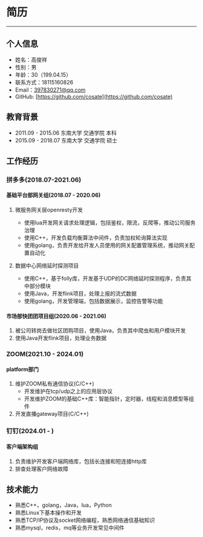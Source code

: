 # 简历
***
## 个人信息  
* 姓名：高俊祥
* 性别：男
* 年龄：30（199.04.15）
* 联系方式：18115160826
* Email：397830271@qq.com
* GitHub: [https://github.com/cosate](https://github.com/cosate)

## 教育背景  
* 2011.09 - 2015.06 东南大学 交通学院 本科
* 2015.09 - 2018.07 东南大学 交通学院 硕士

## 工作经历
### 拼多多(2018.07-2021.06)
#### 基础平台部网关组(2018.07 - 2020.06)
1. 微服务网关层openresty开发
   * 使用lua开发网关请求处理逻辑，包括鉴权，限流，反爬等，推动公司服务治理
   * 使用C++，开发负载均衡算法中间件，负责加权轮询算法实现
   * 使用golang，负责开发给开发人员使用的网关配置管理系统，推动网关配置自动化

2. 数据中心网络延时探测项目
   * 使用C++，基于folly库，开发基于UDP的DC网络延时探测程序，负责其中部分模块
   * 使用Java，开发flink项目，处理上报的流式数据
   * 使用golang，开发管理端，包括数据展示，监控告警等功能

#### 市场部快团团项目组(2020.06 - 2021.06)
1. 被公司转岗去做社区团购项目，使用Java，负责其中爬虫和用户模块开发
2. 使用Java开发flink项目，处理业务数据


### ZOOM(2021.10 - 2024.01)
#### platform部门
1. 维护ZOOM私有通信协议(C/C++)
	* 开发维护在tcp/udp之上的应用层协议
	* 开发维护ZOOM的基础C++库：智能指针，定时器，线程和消息模型等组件
2. 开发直播gateway项目(C/C++)

### 钉钉(2024.01 - )
#### 客户端架构组
1. 负责维护开发客户端网络库，包括长连接和短连接http库
2. 排查处理客户网络故障

## 技术能力  
* 熟悉C++，golang，Java，lua，Python
* 熟悉Linux下基本操作和开发
* 熟悉TCP/IP协议及socket网络编程，熟悉网络通信基础知识
* 熟悉mysql，redis，mq等业务开发常见中间件

